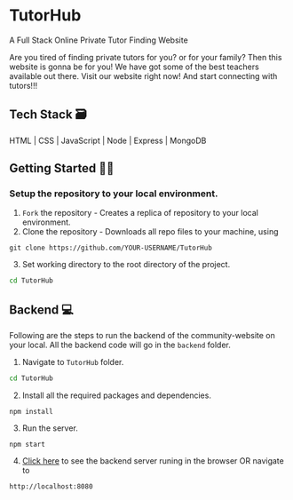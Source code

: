 # TutorHub
A Full Stack Online Private Tutor Finding Website

Are you tired of finding private tutors for you? or for your family? Then this website is gonna be for you! We have got some of the best teachers available out there. 
Visit our website right now! And start connecting with tutors!!!



## Tech Stack 🗃
HTML | CSS | JavaScript | Node | Express | MongoDB

##  Getting Started 👨‍💻
### Setup the repository to your local environment.

1. `Fork` the repository  - Creates a replica of repository to your local environment.
2. Clone the repository - Downloads all repo files to your machine, using
  ```git
  git clone https://github.com/YOUR-USERNAME/TutorHub
  ``` 
3. Set working directory to the root directory of the project.
  ```sh
  cd TutorHub
  ```

## Backend 💻

Following are the steps to run the backend of the community-website on your local. All the backend code will go in the `backend` folder.

1. Navigate to `TutorHub` folder.
  ```sh
  cd TutorHub
  ```
2. Install all the required packages and dependencies.
  ```node
  npm install
  ```
3. Run the server.
  ```node
  npm start
  ```
4. [Click here](http://localhost:8080) to see the backend server runing in the browser OR navigate to
  ```text
  http://localhost:8080
  ```
